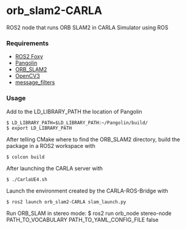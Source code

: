 # orb_slam2-CARLA
ROS2 node that runs ORB SLAM2 in CARLA Simulator using ROS

### Requirements

 - [ROS2 Foxy](https://github.com/ros2/ros2/wiki/Installation)
 - [Pangolin](https://github.com/stevenlovegrove/Pangolin)
 - [ORB_SLAM2](https://github.com/raulmur/ORB_SLAM2)
 - [OpenCV3](https://docs.opencv.org/3.0-beta/doc/tutorials/introduction/linux_install/linux_install.html)
 - [message_filters](https://github.com/ros2/message_filters)
 
 ### Usage
 Add to the LD_LIBRARY_PATH the location of Pangolin
 
    $ LD_LIBRARY_PATH=$LD_LIBRARY_PATH:~/Pangolin/build/
    $ export LD_LIBRARY_PATH
    
 After telling CMake where to find the ORB_SLAM2 directory, build the package in a ROS2 workspace with
 
    $ colcon build
   
 After launching the CARLA server with
 
    $ ./CarlaUE4.sh
    
 Launch the environment created by the CARLA-ROS-Bridge with
 
    $ ros2 launch orb_slam2-CARLA slam_launch.py

 Run ORB_SLAM in stereo mode:
    $ ros2 run orb_node stereo-node PATH_TO_VOCABULARY PATH_TO_YAML_CONFIG_FILE false
